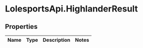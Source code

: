 # LolesportsApi.HighlanderResult

## Properties
Name | Type | Description | Notes
------------ | ------------- | ------------- | -------------
